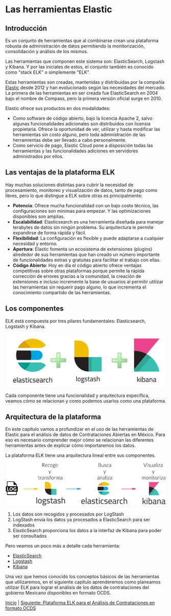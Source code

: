 # Las herramientas Elastic

## Introducción

Es un conjunto de herramientas que al combinarse crean una plataforma robusta de administración de datos permitiendo la monitorización, consolidación y análisis de los mismos.

Las herramientas que componen este sistema son: ElasticSearch, Logstash y Kibana. Y por las iniciales de estos, el conjunto también es conocido como "stack ELK" o simplemente "ELK".

Estas herramientas son creadas, mantenidas y distribuidas por la compañía [Elastic](elastic.co) desde 2012 y han evolucionado según las necesidades del mercado. La primera de las herramientas en ser creada fue ElasticSearch en 2004 bajo el nombre de Compass, pero la primera versión oficial surge en 2010.

Elastic ofrece sus productos en dos modalidades:
- Como software de código abierto, bajo la licencia Apache 2, salvo algunas funcionalidades adicionales son distribuidos con licensia propietaria. Ofrece la oportunidad de ver, utilizar y hasta modificar las herramientas sin costo alguno, pero toda administración de las herramientas debe ser llevado a cabo personalmente.
- Como servicio de pago, Elastic Cloud pone a disposición todas las herramientas y las funcionalidades adiciones en servidores administrados por ellos.

## Las ventajas de la plataforma ELK

Hay muchas soluciones distintas para cubrir la necesidad de procesamiento, monitoreo y visualización de datos, tanto de pago como libres, pero lo que distingue a ELK sobre otras es principalmente:

- **Potencia**: Ofrece mucha funcionalidad con un bajo costo técnico, las configuraciones son mínimas para empezar. Y las optimizaciones disponibles son amplias.
- **Escalabilidad**: Elasticsearch es una herramienta diseñada para manejar terabytes de datos sin ningún problema. Su arquitectura le permite expandirse de forma rápida y fácil.
- **Flexibilidad**: La configuración es flexible y puede adaptarse a cualquier necesidad y entorno.
- **Apertura**: Elastic fomenta un ecosistema de extensiones (plugins) alrededor de sus herramientas que han creado un número importante de funcionalidades extras y gratuitas para facilitar el trabajo con ellas.
- **Código Abierto**: Hoy en día el código abierto ofrece ventajas competitivas sobre otras plataformas porque permite la rápida corrección de errores gracias a la comunidad, la creación de extensiones e incluso incremente la base de usuarios al permitir utilizar las herramientas sin requerir pago alguno, lo que incrementa el conocimiento compartido de las herramientas.

## Los componentes

ELK está compuesta por tres pilares fundamentales: Elasticsearch, Logstash y Kibana.

![Plataforma ELK](elk.png "Plataforma ELK")

Cada componente tiene una funcionalidad y arquitectura específica, veamos cómo se relacionan y como podemos usarlos como una plataforma.

## Arquitectura de la plataforma

En este capítulo vamos a profundizar en el uso de las herramientas de Elastic para el análisis de datos de Contrataciones Abiertas en México. Para eso es necesario comprender mejor cómo se relacionan las diferentes herramientas antes de explicar cómo importaremos los datos.

La plataforma ELK tiene una arquitectura lineal entre sus componentes.

![ELK Stack](elk_stack.jpg "ELK Stack")

1. Los datos son recogidos y procesados por LogStash
1. LogStash envía los datos ya procesados a ElasticSearch para ser indexados
1. ElasticSearch proporciona los datos a la interfaz de Kibana para poder ser consultados

Pero veamos un poco más a detalle cada herramienta:

- [ElasticSearch](Seccion1/1_ElasticSearch.md)
- [Logstash](Seccion1/2_Logstash.md)
- [Kibana](Seccion1/3_Kibana.md)

Una vez que hemos conocido los conceptos básicos de las herramientas que utilizaremos, en el siguiente capítulo aprenderemos como planeamos utilizar ELK para lograr el análisis de los datos de contrataciones del gobierno Mexicano disponibles en formato OCDS.

[Inicio](../README.md) | [Siguiente: Plataforma ELK para el Análisis de Contrataciones en formato OCDS](Seccion3.md)
